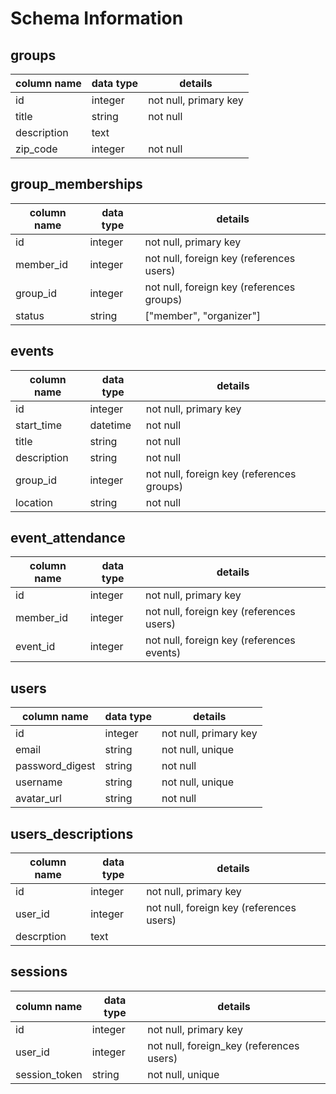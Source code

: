 # Schema Information

## groups
column name | data type | details
------------|-----------|-----------------------
id          | integer   | not null, primary key
title       | string    | not null
description | text      |
zip_code    | integer   | not null

## group_memberships
column name | data type | details
------------|-----------|-----------------------
id          | integer   | not null, primary key
member_id   | integer   | not null, foreign key (references users)
group_id    | integer   | not null, foreign key (references groups)
status      | string    | ["member", "organizer"]

## events
column name | data type | details
------------|-----------|-----------------------
id          | integer   | not null, primary key
start_time  | datetime  | not null
title       | string    | not null
description | string    | not null
group_id    | integer   | not null, foreign key (references groups)
location    | string    | not null


## event_attendance
column name | data type | details
------------|-----------|-----------------------
id          | integer   | not null, primary key
member_id   | integer   | not null, foreign key (references users)
event_id    | integer   | not null, foreign key (references events)

## users
column name     | data type | details
----------------|-----------|-----------------------
id              | integer   | not null, primary key
email           | string    | not null, unique
password_digest | string    | not null
username        | string    | not null, unique
avatar_url      | string    | not null

## users_descriptions
column name     | data type | details
----------------|-----------|-----------------------
id              | integer   | not null, primary key
user_id         | integer   | not null, foreign key (references users)
descrption      | text      | 


## sessions

column name   | data type | details
--------------|-----------|---------------------------
id            | integer   | not null, primary key
user_id       | integer   | not null, foreign_key (references users)
session_token | string    | not null, unique
